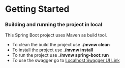 # Getting Started

### Building and running the project in local
This Spring Boot project uses Maven as build tool.
* To clean the build the project use **__./mvnw clean__**
* To install the project use **__./mvnw install__**
* To run the project use **__./mvnw spring-boot:run__**
* To use the swagger go to [Localhost Swagger UI Link ](http://localhost:8080/swagger-ui.html)